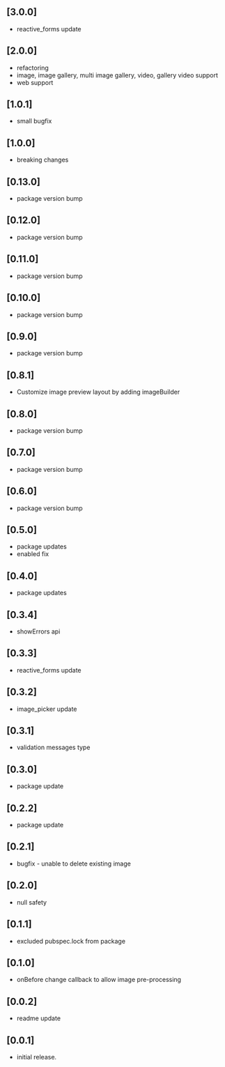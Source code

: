 ## [3.0.0]
* reactive_forms update

## [2.0.0]
* refactoring
* image, image gallery, multi image gallery, video, gallery video support
* web support

## [1.0.1]
* small bugfix

## [1.0.0]
* breaking changes

## [0.13.0]
* package version bump

## [0.12.0]
* package version bump

## [0.11.0]
* package version bump

## [0.10.0]
* package version bump

## [0.9.0]
* package version bump

## [0.8.1]
* Customize image preview layout by adding imageBuilder

## [0.8.0]
* package version bump

## [0.7.0]
* package version bump

## [0.6.0]
* package version bump

## [0.5.0]
* package updates
* enabled fix

## [0.4.0]
* package updates

## [0.3.4]
* showErrors api

## [0.3.3]
* reactive_forms update

## [0.3.2]
* image_picker update

## [0.3.1]
* validation messages type

## [0.3.0]
* package update

## [0.2.2]
* package update

## [0.2.1]
* bugfix - unable to delete existing image

## [0.2.0]
* null safety

## [0.1.1]
* excluded pubspec.lock from package

## [0.1.0]
* onBefore change callback to allow image pre-processing

## [0.0.2]
* readme update

## [0.0.1]
* initial release.
